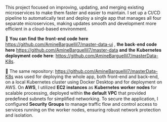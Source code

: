 This project focused on improving, updating, and merging existing microservices to make them faster and easier to maintain. I set up a CI/CD pipeline to automatically test and deploy a single app that manages all four separate microservices, making updates smooth and development more efficient in a cloud-based environment.

🚨 𝐘𝐨𝐮 𝐜𝐚𝐧 𝐟𝐢𝐧𝐝 𝐭𝐡𝐞 𝐟𝐫𝐨𝐧𝐭-𝐞𝐧𝐝 𝐜𝐨𝐝𝐞 𝐡𝐞𝐫𝐞 https://github.com/AmineBarguellil7/master-data-ui , 𝐭𝐡𝐞 𝐛𝐚𝐜𝐤-𝐞𝐧𝐝 𝐜𝐨𝐝𝐞 𝐡𝐞𝐫𝐞 https://github.com/AmineBarguellil7/master-data 𝐚𝐧𝐝 𝐭𝐡𝐞 𝐊𝐮𝐛𝐞𝐫𝐧𝐞𝐭𝐞𝐬 𝐝𝐞𝐩𝐥𝐨𝐲𝐦𝐞𝐧𝐭 𝐜𝐨𝐝𝐞 𝐡𝐞𝐫𝐞: https://github.com/AmineBarguellil7/masterData-K8s.

🚨 The same repository: https://github.com/AmineBarguellil7/masterData-K8s was used for deploying the whole app, both front-end and back-end, on a local Kubernetes cluster using Docker Desktop and for deployment on AWS.
On 𝐀𝐖𝐒, I utilized 𝐄𝐂𝟐 𝐢𝐧𝐬𝐭𝐚𝐧𝐜𝐞𝐬 as 𝐊𝐮𝐛𝐞𝐫𝐧𝐞𝐭𝐞𝐬 𝐰𝐨𝐫𝐤𝐞𝐫 𝐧𝐨𝐝𝐞𝐬 for scalable processing, deployed within 𝐭𝐡𝐞 𝐝𝐞𝐟𝐚𝐮𝐥𝐭 𝐕𝐏𝐂 that provided predefined subnets for simplified networking. To secure the application, I configured 𝐒𝐞𝐜𝐮𝐫𝐢𝐭𝐲 𝐆𝐫𝐨𝐮𝐩𝐬 to manage traffic flow and control access to services running on the worker nodes, ensuring robust network protection and isolation.
